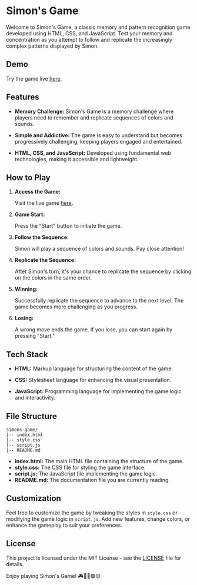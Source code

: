 # Simon's Game

Welcome to Simon's Game, a classic memory and pattern recognition game developed using HTML, CSS, and JavaScript. Test your memory and concentration as you attempt to follow and replicate the increasingly complex patterns displayed by Simon.

## Demo

Try the game live [here](https://gh-rishii78.github.io/Simon-s-Game/).

## Features

- **Memory Challenge:** Simon's Game is a memory challenge where players need to remember and replicate sequences of colors and sounds.

- **Simple and Addictive:** The game is easy to understand but becomes progressively challenging, keeping players engaged and entertained.

- **HTML, CSS, and JavaScript:** Developed using fundamental web technologies, making it accessible and lightweight.

## How to Play

1. **Access the Game:**

   Visit the live game [here](https://gh-rishii78.github.io/Simon-s-Game/).

2. **Game Start:**

   Press the "Start" button to initiate the game.

3. **Follow the Sequence:**

   Simon will play a sequence of colors and sounds. Pay close attention!

4. **Replicate the Sequence:**

   After Simon's turn, it's your chance to replicate the sequence by clicking on the colors in the same order.

5. **Winning:**

   Successfully replicate the sequence to advance to the next level. The game becomes more challenging as you progress.

6. **Losing:**

   A wrong move ends the game. If you lose, you can start again by pressing "Start."

## Tech Stack

- **HTML:** Markup language for structuring the content of the game.
  
- **CSS:** Stylesheet language for enhancing the visual presentation.

- **JavaScript:** Programming language for implementing the game logic and interactivity.

## File Structure

```plaintext
simons-game/
|-- index.html
|-- style.css
|-- script.js
|-- README.md
```

- **index.html:** The main HTML file containing the structure of the game.
- **style.css:** The CSS file for styling the game interface.
- **script.js:** The JavaScript file implementing the game logic.
- **README.md:** The documentation file you are currently reading.

## Customization

Feel free to customize the game by tweaking the styles in `style.css` or modifying the game logic in `script.js`. Add new features, change colors, or enhance the gameplay to suit your preferences.

## License

This project is licensed under the MIT License - see the [LICENSE](LICENSE) file for details.

Enjoy playing Simon's Game! 🎮🔴🔵🟢🟡
